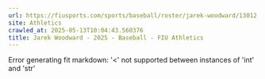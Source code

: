 ```yaml
---
url: https://fiusports.com/sports/baseball/roster/jarek-woodward/13012
site: Athletics
crawled_at: 2025-05-13T10:04:43.560376
title: Jarek Woodward - 2025 - Baseball - FIU Athletics
---
```


Error generating fit markdown: '<' not supported between instances of 'int' and 'str'